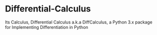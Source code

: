 # Differential-Calculus
Its Calculus, Differential Calculus a.k.a DiffCalculus, a Python 3.x package for Implementing Differentiation in Python
